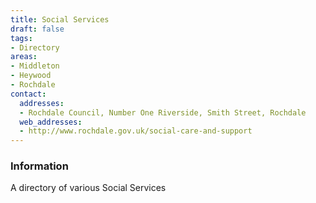 ```yaml
---
title: Social Services
draft: false
tags:
- Directory
areas:
- Middleton
- Heywood
- Rochdale
contact:
  addresses:
  - Rochdale Council, Number One Riverside, Smith Street, Rochdale
  web_addresses:
  - http://www.rochdale.gov.uk/social-care-and-support
---
```


### Information
A directory of various Social Services

